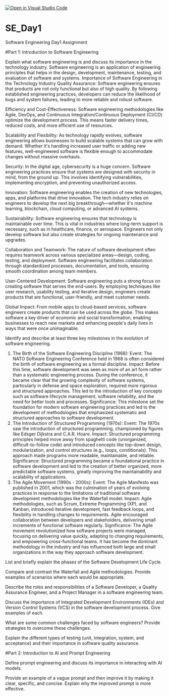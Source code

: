 [![Open in Visual Studio Code](https://classroom.github.com/assets/open-in-vscode-2e0aaae1b6195c2367325f4f02e2d04e9abb55f0b24a779b69b11b9e10269abc.svg)](https://classroom.github.com/online_ide?assignment_repo_id=18377027&assignment_repo_type=AssignmentRepo)
# SE_Day1
Software Engineering Day1 Assignment

#Part 1: Introduction to Software Engineering

Explain what software engineering is and discuss its importance in the technology industry.
Software engineering is an application of engineering principles that helps in the design, development, maintenance, testing, and evaluation of software and systems.
Importance of Software Engineering in the Technology Industry
Quality Assurance:
Software engineering ensures that products are not only functional but also of high quality. By following established engineering practices, developers can reduce the likelihood of bugs and system failures, leading to more reliable and robust software.

Efficiency and Cost-Effectiveness:
Software engineering methodologies like Agile, DevOps, and Continuous Integration/Continuous Deployment (CI/CD) optimize the development process. This means faster delivery times, reduced costs, and more efficient use of resources.

Scalability and Flexibility:
As technology rapidly evolves, software engineering allows businesses to build scalable systems that can grow with demand. Whether it's handling increased user traffic or adding new features, well-engineered software is flexible enough to accommodate changes without massive overhauls.

Security:
In the digital age, cybersecurity is a huge concern. Software engineering practices ensure that systems are designed with security in mind, from the ground up. This involves identifying vulnerabilities, implementing encryption, and preventing unauthorized access.

Innovation:
Software engineering enables the creation of new technologies, apps, and platforms that drive innovation. The tech industry relies on engineers to develop the next big breakthrough—whether it's machine learning, blockchain, cloud computing, or advanced AI systems.

Sustainability:
Software engineering ensures that technology is maintainable over time. This is vital in industries where long-term support is necessary, such as in healthcare, finance, or aerospace. Engineers not only develop software but also create strategies for ongoing maintenance and upgrades.

Collaboration and Teamwork:
The nature of software development often requires teamwork across various specialized areas—design, coding, testing, and deployment. Software engineering facilitates collaboration through standardized processes, documentation, and tools, ensuring smooth coordination among team members.

User-Centered Development:
Software engineering puts a strong focus on creating software that serves the end-users. By employing techniques like user research, usability testing, and iterative design, engineers create products that are functional, user-friendly, and meet customer needs.

Global Impact:
From mobile apps to cloud-based services, software engineers create products that can be used across the globe. This makes software a key driver of economic and social transformation, enabling businesses to reach new markets and enhancing people's daily lives in ways that were once unimaginable.

Identify and describe at least three key milestones in the evolution of software engineering.
1. The Birth of the Software Engineering Discipline (1968):
Event: The NATO Software Engineering Conference held in 1968 is often considered the birth of software engineering as a formal discipline.
Impact: Before this time, software development was seen as more of an art form rather than a systematic engineering process. During the conference, it became clear that the growing complexity of software systems, particularly in defense and space exploration, required more rigorous and structured approaches. This led to the introduction of key concepts such as software lifecycle management, software reliability, and the need for better tools and processes.
Significance: This milestone set the foundation for modern software engineering practices and led to the development of methodologies that emphasized systematic and structured approaches to software development.
2. The Introduction of Structured Programming (1970s):
Event: The 1970s saw the introduction of structured programming, championed by figures like Edsger Dijkstra and C.A.R. Hoare.
Impact: Structured programming principles helped move away from spaghetti code (unorganized, difficult-to-follow code) and introduced concepts like top-down design, modularization, and control structures (e.g., loops, conditionals). This approach made programs more readable, maintainable, and reliable.
Significance: Structured programming became a foundational practice in software development and led to the creation of better organized, more predictable software systems, greatly improving the maintainability and scalability of applications.
3. The Agile Movement (1990s - 2000s):
Event: The Agile Manifesto was published in 2001, which was the culmination of years of evolving practices in response to the limitations of traditional software development methodologies like the Waterfall model.
Impact: Agile methodologies, such as Scrum, Extreme Programming (XP), and Kanban, introduced iterative development, fast feedback loops, and flexibility in handling changes to requirements. Agile encouraged collaboration between developers and stakeholders, delivering small increments of functional software regularly.
Significance: The Agile movement revolutionized how software projects were managed, focusing on delivering value quickly, adapting to changing requirements, and empowering cross-functional teams. It has become the dominant methodology in the industry and has influenced both large and small organizations in the way they approach software development.

List and briefly explain the phases of the Software Development Life Cycle.


Compare and contrast the Waterfall and Agile methodologies. Provide examples of scenarios where each would be appropriate.


Describe the roles and responsibilities of a Software Developer, a Quality Assurance Engineer, and a Project Manager in a software engineering team.


Discuss the importance of Integrated Development Environments (IDEs) and Version Control Systems (VCS) in the software development process. Give examples of each.


What are some common challenges faced by software engineers? Provide strategies to overcome these challenges.


Explain the different types of testing (unit, integration, system, and acceptance) and their importance in software quality assurance.


#Part 2: Introduction to AI and Prompt Engineering


Define prompt engineering and discuss its importance in interacting with AI models.


Provide an example of a vague prompt and then improve it by making it clear, specific, and concise. Explain why the improved prompt is more effective.
